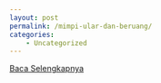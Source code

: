 ```yaml
---
layout: post
permalink: /mimpi-ular-dan-beruang/
categories:
    - Uncategorized
---
```


[Baca Selengkapnya](/07)